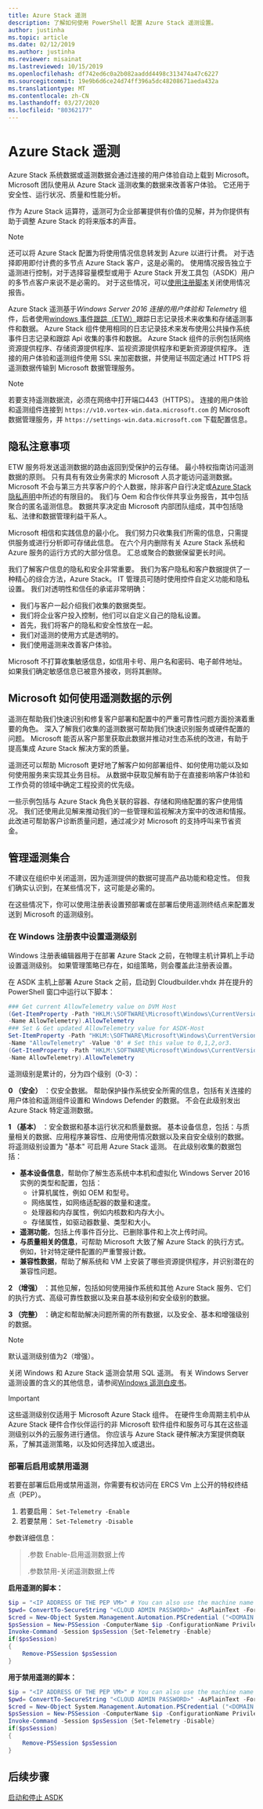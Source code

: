 ```yaml
---
title: Azure Stack 遥测
description: 了解如何使用 PowerShell 配置 Azure Stack 遥测设置。
author: justinha
ms.topic: article
ms.date: 02/12/2019
ms.author: justinha
ms.reviewer: misainat
ms.lastreviewed: 10/15/2019
ms.openlocfilehash: df742ed6c0a2b082aaddd4498c313474a47c6227
ms.sourcegitcommit: 19e9b6d6ce24d74ff396a5dc48208671aeda432a
ms.translationtype: MT
ms.contentlocale: zh-CN
ms.lasthandoff: 03/27/2020
ms.locfileid: "80362177"
---
```

# <a name="azure-stack-telemetry"></a>Azure Stack 遥测

Azure Stack 系统数据或遥测数据会通过连接的用户体验自动上载到 Microsoft。 Microsoft 团队使用从 Azure Stack 遥测收集的数据来改善客户体验。 它还用于安全性、运行状况、质量和性能分析。

作为 Azure Stack 运算符，遥测可为企业部署提供有价值的见解，并为你提供有助于调整 Azure Stack 的将来版本的声音。

> [!NOTE]
> 还可以将 Azure Stack 配置为将使用情况信息转发到 Azure 以进行计费。 对于选择即用即付计费的多节点 Azure Stack 客户，这是必需的。 使用情况报告独立于遥测进行控制，对于选择容量模型或用于 Azure Stack 开发工具包（ASDK）用户的多节点客户来说不是必需的。 对于这些情况，可以[使用注册脚本](../operator/azure-stack-usage-reporting.md)关闭使用情况报告。

Azure Stack 遥测基于*Windows Server 2016 连接的用户体验和 Telemetr*y 组件，后者使用[windows 事件跟踪（ETW）](https://msdn.microsoft.com/library/dn904632(v=vs.85).aspx)跟踪日志记录技术来收集和存储遥测事件和数据。 Azure Stack 组件使用相同的日志记录技术来发布使用公共操作系统事件日志记录和跟踪 Api 收集的事件和数据。 Azure Stack 组件的示例包括网络资源提供程序、存储资源提供程序、监视资源提供程序和更新资源提供程序。 连接的用户体验和遥测组件使用 SSL 来加密数据，并使用证书固定通过 HTTPS 将遥测数据传输到 Microsoft 数据管理服务。

> [!NOTE]
> 若要支持遥测数据流，必须在网络中打开端口443（HTTPS）。 连接的用户体验和遥测组件连接到 `https://v10.vortex-win.data.microsoft.com` 的 Microsoft 数据管理服务，并 `https://settings-win.data.microsoft.com` 下载配置信息。

## <a name="privacy-considerations"></a>隐私注意事项
ETW 服务将发送遥测数据的路由返回到受保护的云存储。 最小特权指南访问遥测数据的原则。 只有具有有效业务需求的 Microsoft 人员才能访问遥测数据。 Microsoft 不会与第三方共享客户的个人数据，除非客户自行决定或[Azure Stack 隐私声明](https://privacy.microsoft.com/PrivacyStatement)中所述的有限目的。 我们与 Oem 和合作伙伴共享业务报告，其中包括聚合的匿名遥测信息。 数据共享决定由 Microsoft 内部团队组成，其中包括隐私、法律和数据管理利益干系人。

Microsoft 相信和实践信息的最小化。 我们努力只收集我们所需的信息，只需提供服务或进行分析即可存储此信息。 在六个月内删除有关 Azure Stack 系统和 Azure 服务的运行方式的大部分信息。 汇总或聚合的数据保留更长时间。

我们了解客户信息的隐私和安全非常重要。 我们为客户隐私和客户数据提供了一种精心的综合方法，Azure Stack。 IT 管理员可随时使用控件自定义功能和隐私设置。 我们对透明性和信任的承诺非常明确：
- 我们与客户一起介绍我们收集的数据类型。
- 我们将企业客户投入控制，他们可以自定义自己的隐私设置。
- 首先，我们将客户的隐私和安全性放在一起。
- 我们对遥测的使用方式是透明的。
- 我们使用遥测来改善客户体验。

Microsoft 不打算收集敏感信息，如信用卡号、用户名和密码、电子邮件地址。 如果我们确定敏感信息已被意外接收，则将其删除。

## <a name="examples-of-how-microsoft-uses-the-telemetry-data"></a>Microsoft 如何使用遥测数据的示例
遥测在帮助我们快速识别和修复客户部署和配置中的严重可靠性问题方面扮演着重要的角色。 深入了解我们收集的遥测数据可帮助我们快速识别服务或硬件配置的问题。 Microsoft 能否从客户那里获取此数据并推动对生态系统的改进，有助于提高集成 Azure Stack 解决方案的质量。

遥测还可以帮助 Microsoft 更好地了解客户如何部署组件、如何使用功能以及如何使用服务来实现其业务目标。 从数据中获取见解有助于在直接影响客户体验和工作负荷的领域中确定工程投资的优先级。

一些示例包括与 Azure Stack 角色关联的容器、存储和网络配置的客户使用情况。 我们还使用此见解来推动我们的一些管理和监视解决方案中的改进和情报。 此改进可帮助客户诊断质量问题，通过减少对 Microsoft 的支持呼叫来节省资金。

## <a name="manage-telemetry-collection"></a>管理遥测集合
不建议在组织中关闭遥测，因为遥测提供的数据可提高产品功能和稳定性。 但我们确实认识到，在某些情况下，这可能是必需的。

在这些情况下，你可以使用注册表设置预部署或在部署后使用遥测终结点来配置发送到 Microsoft 的遥测级别。

### <a name="set-telemetry-level-in-the-windows-registry"></a>在 Windows 注册表中设置遥测级别
Windows 注册表编辑器用于在部署 Azure Stack 之前，在物理主机计算机上手动设置遥测级别。 如果管理策略已存在，如组策略，则会覆盖此注册表设置。

在 ASDK 主机上部署 Azure Stack 之前，启动到 Cloudbuilder.vhdx 并在提升的 PowerShell 窗口中运行以下脚本：

```powershell
### Get current AllowTelemetry value on DVM Host
(Get-ItemProperty -Path "HKLM:\SOFTWARE\Microsoft\Windows\CurrentVersion\Policies\DataCollection" `
-Name AllowTelemetry).AllowTelemetry
### Set & Get updated AllowTelemetry value for ASDK-Host
Set-ItemProperty -Path "HKLM:\SOFTWARE\Microsoft\Windows\CurrentVersion\Policies\DataCollection" `
-Name "AllowTelemetry" -Value '0' # Set this value to 0,1,2,or3.  
(Get-ItemProperty -Path "HKLM:\SOFTWARE\Microsoft\Windows\CurrentVersion\Policies\DataCollection" `
-Name AllowTelemetry).AllowTelemetry
```

遥测级别是累计的，分为四个级别（0-3）：

**0 （安全）** ：仅安全数据。 帮助保护操作系统安全所需的信息，包括有关连接的用户体验和遥测组件设置和 Windows Defender 的数据。 不会在此级别发出 Azure Stack 特定遥测数据。

**1 （基本）** ：安全数据和基本运行状况和质量数据。 基本设备信息，包括：与质量相关的数据、应用程序兼容性、应用使用情况数据以及来自安全级别的数据。 将遥测级别设置为 "基本" 可启用 Azure Stack 遥测。 在此级别收集的数据包括：

- **基本设备信息**，帮助你了解生态系统中本机和虚拟化 Windows Server 2016 实例的类型和配置，包括：
  - 计算机属性，例如 OEM 和型号。
  - 网络属性，如网络适配器的数量和速度。
  - 处理器和内存属性，例如内核数和内存大小。
  - 存储属性，如驱动器数量、类型和大小。
- **遥测功能**，包括上传事件百分比、已删除事件和上次上传时间。
- **与质量相关的信息**，可帮助 Microsoft 大致了解 Azure Stack 的执行方式。 例如，针对特定硬件配置的严重警报计数。
- **兼容性数据**，帮助了解系统和 VM 上安装了哪些资源提供程序，并识别潜在的兼容性问题。

**2 （增强）** ：其他见解，包括如何使用操作系统和其他 Azure Stack 服务、它们的执行方式、高级可靠性数据以及来自基本级别和安全级别的数据。

**3 （完整）** ：确定和帮助解决问题所需的所有数据，以及安全、基本和增强级别的数据。

> [!NOTE]
> 默认遥测级别值为2（增强）。

关闭 Windows 和 Azure Stack 遥测会禁用 SQL 遥测。 有关 Windows Server 遥测设置的含义的其他信息，请参阅[Windows 遥测白皮书](https://aka.ms/winservtelemetry)。

> [!IMPORTANT]
> 这些遥测级别仅适用于 Microsoft Azure Stack 组件。 在硬件生命周期主机中从 Azure Stack 硬件合作伙伴运行的非 Microsoft 软件组件和服务可与其在这些遥测级别以外的云服务进行通信。 你应该与 Azure Stack 硬件解决方案提供商联系，了解其遥测策略，以及如何选择加入或退出。

### <a name="enable-or-disable-telemetry-after-deployment"></a>部署后启用或禁用遥测

若要在部署后启用或禁用遥测，你需要有权访问在 ERCS Vm 上公开的特权终结点（PEP）。
1.  若要启用： `Set-Telemetry -Enable`
2.  若要禁用： `Set-Telemetry -Disable`

参数详细信息：
> .参数 Enable-启用遥测数据上传
> 
> .参数禁用-关闭遥测数据上传  

**启用遥测的脚本：**
```powershell
$ip = "<IP ADDRESS OF THE PEP VM>" # You can also use the machine name instead of IP here.
$pwd= ConvertTo-SecureString "<CLOUD ADMIN PASSWORD>" -AsPlainText -Force
$cred = New-Object System.Management.Automation.PSCredential ("<DOMAIN NAME>\CloudAdmin", $pwd)
$psSession = New-PSSession -ComputerName $ip -ConfigurationName PrivilegedEndpoint -Credential $cred
Invoke-Command -Session $psSession {Set-Telemetry -Enable}
if($psSession)
{
    Remove-PSSession $psSession
}
```

**用于禁用遥测的脚本：**
```powershell
$ip = "<IP ADDRESS OF THE PEP VM>" # You can also use the machine name instead of IP here.
$pwd= ConvertTo-SecureString "<CLOUD ADMIN PASSWORD>" -AsPlainText -Force
$cred = New-Object System.Management.Automation.PSCredential ("<DOMAIN NAME>\CloudAdmin", $pwd)
$psSession = New-PSSession -ComputerName $ip -ConfigurationName PrivilegedEndpoint -Credential $cred
Invoke-Command -Session $psSession {Set-Telemetry -Disable}
if($psSession)
{
    Remove-PSSession $psSession
}
```

## <a name="next-steps"></a>后续步骤
[启动和停止 ASDK](asdk-start-stop.md)
